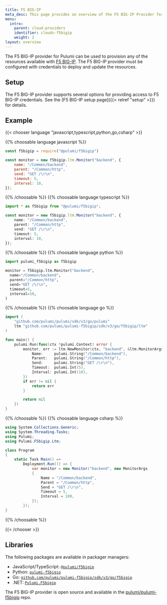 ```yaml
---
title: F5 BIG-IP
meta_desc: This page provides an overview of the F5 BIG-IP Provider for Pulumi.
menu:
  intro:
    parent: cloud-providers
    identifier: clouds-f5bigip
    weight: 2
layout: overview
---
```


The F5 BIG-IP provider for Pulumi can be used to provision any of the resources available with [F5 BIG-IP](https://www.f5.com/products/big-ip-services).
The F5 BIG-IP provider must be configured with credentials to deploy and update the resources.

## Setup

The F5 BIG-IP provider supports several options for providing access to F5 BIG-IP credentials.  See the [F5 BIG-IP setup page]({{< relref "setup" >}}) for details.

## Example

{{< chooser language "javascript,typescript,python,go,csharp" >}}

{{% choosable language javascript %}}

```javascript
const f5bigip = require("@pulumi/f5bigip")

const monitor = new f5bigip.ltm.Monitor("backend", {
    name: "/Common/backend",
    parent: "/Common/http",
    send: "GET /\r\n",
    timeout: 5,
    interval: 10,
});
```

{{% /choosable %}}
{{% choosable language typescript %}}

```typescript
import * as f5bigip from "@pulumi/f5bigip";

const monitor = new f5bigip.ltm.Monitor("backend", {
    name: "/Common/backend",
    parent: "/Common/http",
    send: "GET /\r\n",
    timeout: 5,
    interval: 10,
});
```

{{% /choosable %}}
{{% choosable language python %}}

```python
import pulumi_f5bigip as f5bigip

monitor = f5bigip.ltm.Monitor("backend",
  name="/Common/backend",
  parent="/Common/http",
  send="GET /\r\n",
  timeout=5,
  interval=10,
)
```

{{% /choosable %}}
{{% choosable language go %}}

```go
import (
	"github.com/pulumi/pulumi/sdk/v3/go/pulumi"
	ltm "github.com/pulumi/pulumi-f5bigip/sdk/v3/go/f5bigip/ltm"
)

func main() {
	pulumi.Run(func(ctx *pulumi.Context) error {
		monitor, err := ltm.NewMonitor(ctx, "backend", &ltm.MonitorArgs{
			Name:     pulumi.String("/Common/backend"),
			Parent:   pulumi.String("/Common/http"),
			Send:     pulumi.String("GET /\r\n"),
			Timeout:  pulumi.Int(5),
			Interval: pulumi.Int(10),
		})
		if err != nil {
			return err
		}

		return nil
	})
}

```

{{% /choosable %}}
{{% choosable language csharp %}}

```csharp
using System.Collections.Generic;
using System.Threading.Tasks;
using Pulumi;
using Pulumi.F5bigip.Ltm;

class Program
{
    static Task Main() =>
        Deployment.Run(() => {
            var monitor = new Monitor("backend", new MonitorArgs
            {
                Name = "/Common/backend",
                Parent = "/Common/http",
                Send = "GET /\r\n",
                Timeout = 5,
                Interval = 100,
            });
        });
}
```

{{% /choosable %}}

{{< /chooser >}}

## Libraries

The following packages are available in packager managers:

* JavaScript/TypeScript: [`@pulumi/f5bigip`](https://www.npmjs.com/package/@pulumi/f5bigip)
* Python: [`pulumi-f5bigip`](https://pypi.org/project/pulumi-f5bigip/)
* Go: [`github.com/pulumi/pulumi-f5bigip/sdk/v3/go/f5bigip`](https://github.com/pulumi/pulumi-f5bigip)
* .NET: [`Pulumi.F5bigip`](https://www.nuget.org/packages/Pulumi.F5bigip)

The F5 BIG-IP provider is open source and available in the [pulumi/pulumi-f5bigip](https://github.com/pulumi/pulumi-f5bigip) repo.
